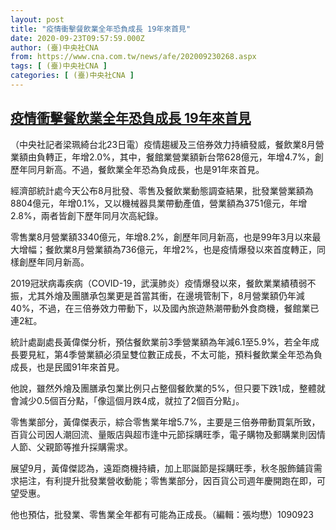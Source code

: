 ```yaml
---
layout: post
title: "疫情衝擊餐飲業全年恐負成長 19年來首見"
date: 2020-09-23T09:57:59.000Z
author: (臺)中央社CNA
from: https://www.cna.com.tw/news/afe/202009230268.aspx
tags: [ (臺)中央社CNA ]
categories: [ (臺)中央社CNA ]
---
```

<!--1600855079000-->
[疫情衝擊餐飲業全年恐負成長 19年來首見](https://www.cna.com.tw/news/afe/202009230268.aspx)
------

<div>
<div></div><div class="paragraph"><p>（中央社記者梁珮綺台北23日電）疫情趨緩及三倍券效力持續發威，餐飲業8月營業額由負轉正，年增2.0%，其中，餐館業營業額新台幣628億元，年增4.7%，創歷年同月新高。不過，餐飲業全年恐為負成長，也是91年來首見。</p><p>經濟部統計處今天公布8月批發、零售及餐飲業動態調查結果，批發業營業額為8804億元，年增0.1%，又以機械器具業帶動產值，營業額為3751億元，年增2.8%，兩者皆創下歷年同月次高紀錄。</p><p>零售業8月營業額3340億元，年增8.2%，創歷年同月新高，也是99年3月以來最大增幅；餐飲業8月營業額為736億元，年增2%，也是疫情爆發以來首度轉正，同樣創歷年同月新高。</p><p>2019冠狀病毒疾病（COVID-19，武漢肺炎）疫情爆發以來，餐飲業業績積弱不振，尤其外燴及團膳承包業更是首當其衝，在邊境管制下，8月營業額仍年減40%，不過，在三倍券效力帶動下，以及國內旅遊熱潮帶動外食商機，餐館業已連2紅。</p><p>統計處副處長黃偉傑分析，預估餐飲業前3季營業額為年減6.1至5.9%，若全年成長要見紅，第4季營業額必須呈雙位數正成長，不太可能，預料餐飲業全年恐為負成長，也是民國91年來首見。</p><p>他說，雖然外燴及團膳承包業比例只占整個餐飲業的5%，但只要下跌1成，整體就會減少0.5個百分點，「像這個月跌4成，就拉了2個百分點」。</p><p>零售業部分，黃偉傑表示，綜合零售業年增5.7%，主要是三倍券帶動買氣所致，百貨公司因人潮回流、量販店與超市逢中元節採購旺季，電子購物及郵購業則因情人節、父親節等推升採購需求。</p><p>展望9月，黃偉傑認為，遠距商機持續，加上耶誕節是採購旺季，秋冬服飾鋪貨需求挹注，有利提升批發業營收動能；零售業部分，因百貨公司週年慶開跑在即，可望受惠。</p><p>他也預估，批發業、零售業全年都有可能為正成長。（編輯：張均懋）1090923</p></div>
</div>
